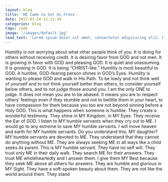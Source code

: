 ```yaml
---
layout: blog
title: 'HE Came to Set Us Fress'
date: 2017-01-24 12:11:34
categories: blog
tags: code
image: '/images/default.jpg'
lead_text: 'Lorem ipsum dolor sit amet, consectetur adipisicing elit. Expedita maiores quisquam id sunt, a architecto molestias velit, distinctio quidem non, nostrum provident quibusdam enim. Neque ipsam temporibus commodi facere minima.'
---
```


Humility is not worrying about what other people think of you. It is
doing for others without receiving credit. It is desiring favor from
GOD and not men. It is growing in favor with GOD and pleasing
GOD.
It is quiet and unassuming.
It is growing in GOD.
It is being “CHRIST-like.” Humility is most beautiful to GOD. A
humble, GOD-fearing person shines in GOD’s Eyes.
Humility is wanting to please GOD and walk in His Path. To be lowly
and not think well of yourself and to not think yourself better than
others, to consider yourself below others, and to not judge those
around you. I am the only ONE to judge. It does not mean you are
to be abased. It means you are to respect others’ feelings even if
they stumble and not to belittle them in your heart, to have
compassion for them because you too are not beyond sinning
before a Holy GOD.
This is what happens when someone is humble. They create a
wonderful testimony. They shine in MY Kingdom, in MY Eyes. They
receive the Ear of GOD. I listen to MY humble servants when they
cry out to ME. I would go to any extreme to save MY humble
servants. I will move heaven and earth for MY humble servants. Do
you understand this, MY daughter? MY humble servants are
devoted to ME. They understand that they cannot do anything
without ME. They are always seeking ME in all ways like a child
seeks its parent. This is MY humble servant. They have no self will.
They trust only ME in their daily walk. They search ME for their
answers. They trust ME wholeheartedly and I answer them. I give
them MY Best because they seek ME above all others for answers.
They are humble and glorious in MY Sight. They have a soft-spoken
beauty about them. They are not like the world around them.
They stand
